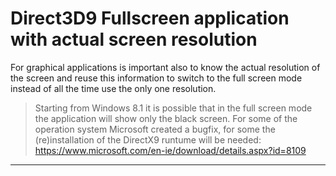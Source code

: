 # Direct3D9 Fullscreen application with actual screen resolution

For graphical applications is important also to know the actual resolution of the screen and reuse this information to switch to the full screen mode instead of all the time use the only one resolution.

> Starting from Windows 8.1 it is possible that in the full screen mode the application will show only the black screen. For some of the operation system Microsoft created a bugfix, for some the (re)installation of the DirectX9 runtume will be needed: https://www.microsoft.com/en-ie/download/details.aspx?id=8109

---

